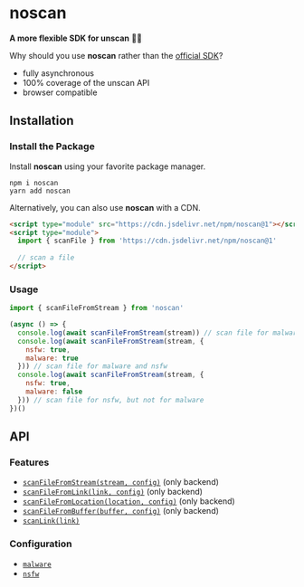 # noscan

**A more flexible SDK for unscan** 💪🔎

Why should you use **noscan** rather than the [official SDK](https://npm.im/unscan)?

- fully asynchronous
- 100% coverage of the unscan API
- browser compatible

## Installation

### Install the Package

Install **noscan** using your favorite package manager.

```sh-session
npm i noscan
yarn add noscan
```

Alternatively, you can also use **noscan** with a CDN.

```html
<script type="module" src="https://cdn.jsdelivr.net/npm/noscan@1"></script>
<script type="module">
  import { scanFile } from 'https://cdn.jsdelivr.net/npm/noscan@1'
  
  // scan a file
</script>
```

### Usage

```js
import { scanFileFromStream } from 'noscan'

(async () => {
  console.log(await scanFileFromStream(stream)) // scan file for malware
  console.log(await scanFileFromStream(stream, {
    nsfw: true,
    malware: true
  })) // scan file for malware and nsfw
  console.log(await scanFileFromStream(stream, {
    nsfw: true,
    malware: false
  })) // scan file for nsfw, but not for malware
})()
```

## API

### Features

- [`scanFileFromStream(stream, config)`]() (only backend)
- [`scanFileFromLink(link, config)`]() (only backend)
- [`scanFileFromLocation(location, config)`]() (only backend)
- [`scanFileFromBuffer(buffer, config)`]() (only backend)
- [`scanLink(link)`]()

### Configuration

- [`malware`]()
- [`nsfw`]()


